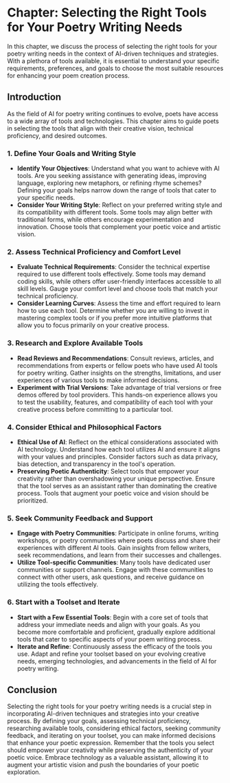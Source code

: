 Chapter: Selecting the Right Tools for Your Poetry Writing Needs
================================================================

In this chapter, we discuss the process of selecting the right tools for your poetry writing needs in the context of AI-driven techniques and strategies. With a plethora of tools available, it is essential to understand your specific requirements, preferences, and goals to choose the most suitable resources for enhancing your poem creation process.

Introduction
------------

As the field of AI for poetry writing continues to evolve, poets have access to a wide array of tools and technologies. This chapter aims to guide poets in selecting the tools that align with their creative vision, technical proficiency, and desired outcomes.

### 1. Define Your Goals and Writing Style

* **Identify Your Objectives**: Understand what you want to achieve with AI tools. Are you seeking assistance with generating ideas, improving language, exploring new metaphors, or refining rhyme schemes? Defining your goals helps narrow down the range of tools that cater to your specific needs.
* **Consider Your Writing Style**: Reflect on your preferred writing style and its compatibility with different tools. Some tools may align better with traditional forms, while others encourage experimentation and innovation. Choose tools that complement your poetic voice and artistic vision.

### 2. Assess Technical Proficiency and Comfort Level

* **Evaluate Technical Requirements**: Consider the technical expertise required to use different tools effectively. Some tools may demand coding skills, while others offer user-friendly interfaces accessible to all skill levels. Gauge your comfort level and choose tools that match your technical proficiency.
* **Consider Learning Curves**: Assess the time and effort required to learn how to use each tool. Determine whether you are willing to invest in mastering complex tools or if you prefer more intuitive platforms that allow you to focus primarily on your creative process.

### 3. Research and Explore Available Tools

* **Read Reviews and Recommendations**: Consult reviews, articles, and recommendations from experts or fellow poets who have used AI tools for poetry writing. Gather insights on the strengths, limitations, and user experiences of various tools to make informed decisions.
* **Experiment with Trial Versions**: Take advantage of trial versions or free demos offered by tool providers. This hands-on experience allows you to test the usability, features, and compatibility of each tool with your creative process before committing to a particular tool.

### 4. Consider Ethical and Philosophical Factors

* **Ethical Use of AI**: Reflect on the ethical considerations associated with AI technology. Understand how each tool utilizes AI and ensure it aligns with your values and principles. Consider factors such as data privacy, bias detection, and transparency in the tool's operation.
* **Preserving Poetic Authenticity**: Select tools that empower your creativity rather than overshadowing your unique perspective. Ensure that the tool serves as an assistant rather than dominating the creative process. Tools that augment your poetic voice and vision should be prioritized.

### 5. Seek Community Feedback and Support

* **Engage with Poetry Communities**: Participate in online forums, writing workshops, or poetry communities where poets discuss and share their experiences with different AI tools. Gain insights from fellow writers, seek recommendations, and learn from their successes and challenges.
* **Utilize Tool-specific Communities**: Many tools have dedicated user communities or support channels. Engage with these communities to connect with other users, ask questions, and receive guidance on utilizing the tools effectively.

### 6. Start with a Toolset and Iterate

* **Start with a Few Essential Tools**: Begin with a core set of tools that address your immediate needs and align with your goals. As you become more comfortable and proficient, gradually explore additional tools that cater to specific aspects of your poem writing process.
* **Iterate and Refine**: Continuously assess the efficacy of the tools you use. Adapt and refine your toolset based on your evolving creative needs, emerging technologies, and advancements in the field of AI for poetry writing.

Conclusion
----------

Selecting the right tools for your poetry writing needs is a crucial step in incorporating AI-driven techniques and strategies into your creative process. By defining your goals, assessing technical proficiency, researching available tools, considering ethical factors, seeking community feedback, and iterating on your toolset, you can make informed decisions that enhance your poetic expression. Remember that the tools you select should empower your creativity while preserving the authenticity of your poetic voice. Embrace technology as a valuable assistant, allowing it to augment your artistic vision and push the boundaries of your poetic exploration.
